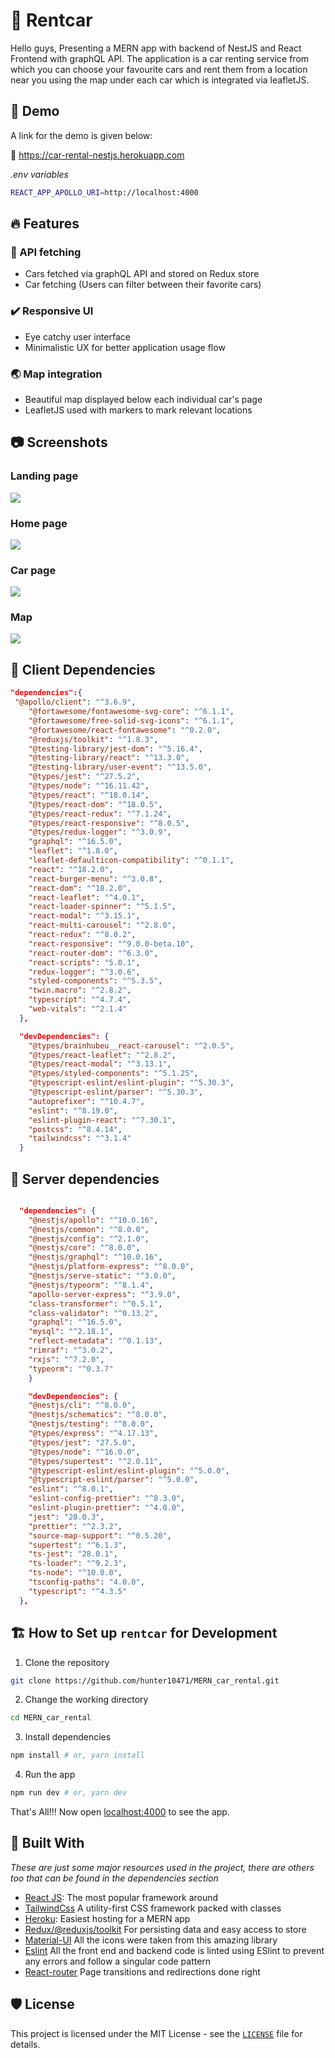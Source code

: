 #  :blue_car: Rentcar

Hello guys, Presenting a MERN app with backend of NestJS and React Frontend with graphQL API. The application is a car renting service from which you can choose your favourite cars and rent them from a location near you using the map under each car which is integrated via leafletJS. 

## :ticket: Demo

A link for the demo is given below:

:link: https://car-rental-nestjs.herokuapp.com


_.env variables_

```bash
REACT_APP_APOLLO_URI=http://localhost:4000
```

## 🔥 Features


### :stars: API fetching
- Cars fetched via graphQL API and stored on Redux store
- Car fetching (Users can filter between their favorite cars)

### :heavy_check_mark: Responsive UI
- Eye catchy user interface
- Minimalistic UX for better application usage flow


### :earth_asia: Map integration
- Beautiful map displayed below each individual car's page
- LeafletJS used with markers to mark relevant locations

## :camera: Screenshots

### Landing page
![](https://github.com/hunter10471/MERN_car_rental/blob/master/screenshots/ss1.png)

### Home page
![](https://github.com/hunter10471/MERN_car_rental/blob/master/screenshots/ss2.png)

### Car page
![](https://github.com/hunter10471/MERN_car_rental/blob/master/screenshots/ss3.png)

### Map
![](https://github.com/hunter10471/MERN_car_rental/blob/master/screenshots/ss4.png)


## :key: Client Dependencies

```JSON
"dependencies":{
 "@apollo/client": "^3.6.9",
    "@fortawesome/fontawesome-svg-core": "^6.1.1",
    "@fortawesome/free-solid-svg-icons": "^6.1.1",
    "@fortawesome/react-fontawesome": "^0.2.0",
    "@reduxjs/toolkit": "^1.8.3",
    "@testing-library/jest-dom": "^5.16.4",
    "@testing-library/react": "^13.3.0",
    "@testing-library/user-event": "^13.5.0",
    "@types/jest": "^27.5.2",
    "@types/node": "^16.11.42",
    "@types/react": "^18.0.14",
    "@types/react-dom": "^18.0.5",
    "@types/react-redux": "^7.1.24",
    "@types/react-responsive": "^8.0.5",
    "@types/redux-logger": "^3.0.9",
    "graphql": "^16.5.0",
    "leaflet": "^1.8.0",
    "leaflet-defaulticon-compatibility": "^0.1.1",
    "react": "^18.2.0",
    "react-burger-menu": "^3.0.8",
    "react-dom": "^18.2.0",
    "react-leaflet": "^4.0.1",
    "react-loader-spinner": "^5.1.5",
    "react-modal": "^3.15.1",
    "react-multi-carousel": "^2.8.0",
    "react-redux": "^8.0.2",
    "react-responsive": "^9.0.0-beta.10",
    "react-router-dom": "^6.3.0",
    "react-scripts": "5.0.1",
    "redux-logger": "^3.0.6",
    "styled-components": "^5.3.5",
    "twin.macro": "^2.8.2",
    "typescript": "^4.7.4",
    "web-vitals": "^2.1.4"
  },

  "devDependencies": {
    "@types/brainhubeu__react-carousel": "^2.0.5",
    "@types/react-leaflet": "^2.8.2",
    "@types/react-modal": "^3.13.1",
    "@types/styled-components": "^5.1.25",
    "@typescript-eslint/eslint-plugin": "^5.30.3",
    "@typescript-eslint/parser": "^5.30.3",
    "autoprefixer": "^10.4.7",
    "eslint": "^8.19.0",
    "eslint-plugin-react": "^7.30.1",
    "postcss": "^8.4.14",
    "tailwindcss": "^3.1.4"
  }

```

## :construction_worker: Server dependencies

```JSON

  "dependencies": {
    "@nestjs/apollo": "^10.0.16",
    "@nestjs/common": "^8.0.0",
    "@nestjs/config": "^2.1.0",
    "@nestjs/core": "^8.0.0",
    "@nestjs/graphql": "^10.0.16",
    "@nestjs/platform-express": "^8.0.0",
    "@nestjs/serve-static": "^3.0.0",
    "@nestjs/typeorm": "^8.1.4",
    "apollo-server-express": "^3.9.0",
    "class-transformer": "^0.5.1",
    "class-validator": "^0.13.2",
    "graphql": "^16.5.0",
    "mysql": "^2.18.1",
    "reflect-metadata": "^0.1.13",
    "rimraf": "^3.0.2",
    "rxjs": "^7.2.0",
    "typeorm": "^0.3.7"
    }

    "devDependencies": {
    "@nestjs/cli": "^8.0.0",
    "@nestjs/schematics": "^8.0.0",
    "@nestjs/testing": "^8.0.0",
    "@types/express": "^4.17.13",
    "@types/jest": "27.5.0",
    "@types/node": "^16.0.0",
    "@types/supertest": "^2.0.11",
    "@typescript-eslint/eslint-plugin": "^5.0.0",
    "@typescript-eslint/parser": "^5.0.0",
    "eslint": "^8.0.1",
    "eslint-config-prettier": "^8.3.0",
    "eslint-plugin-prettier": "^4.0.0",
    "jest": "28.0.3",
    "prettier": "^2.3.2",
    "source-map-support": "^0.5.20",
    "supertest": "^6.1.3",
    "ts-jest": "28.0.1",
    "ts-loader": "^9.2.3",
    "ts-node": "^10.0.0",
    "tsconfig-paths": "4.0.0",
    "typescript": "^4.3.5"
  },
  ```



## 🏗️ How to Set up `rentcar` for Development

1. Clone the repository

```bash
git clone https://github.com/hunter10471/MERN_car_rental.git
```

2. Change the working directory

```bash
cd MERN_car_rental
```

3. Install dependencies

```bash
npm install # or, yarn install
```

4. Run the app

```bash
npm run dev # or, yarn dev
```

That's All!!! Now open [localhost:4000](http://localhost:4000/) to see the app.


## 🍔 Built With
_These are just some major resources used in the project, there are others too that can be found in the dependencies section_
- [React JS](https://nextjs.org/): The most popular framework around
- [TailwindCss](https://tailwindcss.com/) A utility-first CSS framework packed with classes
- [Heroku](http://heroku.com/): Easiest hosting for a MERN app
- [Redux/@reduxjs/toolkit](https://redux-toolkit.js.org/) For persisting data and easy access to store
- [Material-UI](https://mui.com/) All the icons were taken from this amazing library
- [Eslint](https://eslint.org/) All the front end and backend code is linted using ESlint to prevent any errors and follow a singular code pattern
- [React-router](https://reactrouter.com/) Page transitions and redirections done right



## 🛡️ License
This project is licensed under the MIT License - see the [`LICENSE`](LICENSE) file for details.



